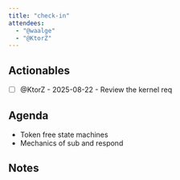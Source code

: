 ```yaml
---
title: "check-in"
attendees:
  - "@waalge"
  - "@KtorZ"
---
```


## Actionables

- [ ] @KtorZ - 2025-08-22 - Review the kernel req

## Agenda

- Token free state machines
- Mechanics of sub and respond

## Notes

